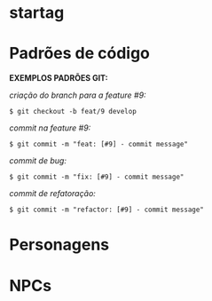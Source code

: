 # startag



# Padrões de código

**EXEMPLOS PADRÕES GIT:**

*criação do branch para a feature #9:*
```
$ git checkout -b feat/9 develop
```
*commit na feature #9:*
```
$ git commit -m "feat: [#9] - commit message"
```
*commit de bug:*
```
$ git commit -m "fix: [#9] - commit message"
```
*commit de refatoração:*
```
$ git commit -m "refactor: [#9] - commit message"
```

# Personagens

# NPCs

